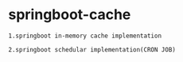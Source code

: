 # springboot-cache
~~~
1.springboot in-memory cache implementation

2.springboot schedular implementation(CRON JOB)
~~~
